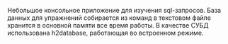 Небольшое консольное приложение для изучения sql-запросов. База данных для упражнений
собирается из команд в текстовом файле хранится в основной памяти все время работы.
В качестве СУБД использована  h2database, работающая во встроенном режиме.
